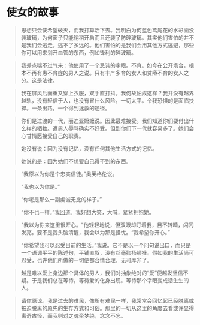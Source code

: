 # 使女的故事

> 思想只会使希望破灭，而我打算活下去。我明白为何蓝色鸢尾花的水彩画没装玻璃，为何窗子只能稍稍开启而且还装了防碎玻璃。其实他们害怕的并不是我们会逃走。逃不了多远的。他们害怕的是我们会用其他方式逃避，那些你可以用来划开血管的东西，例如锋利的碎玻璃。

> 我差点喘不过气来：他使用了一个忌讳的字眼。不育。如今在公开场合，根本不再有患不育症的男人之说。只有丰产多育的女人和贫瘠不育的女人之分。这是法律。

> 我在屏风后面重又穿上衣服，双手直打抖。我何故怕成这样？我并没有越界越轨，没有轻信于人，也没有冒什么风险，一切太平。令我恐惧的是面临抉择。一条出路，一个得到拯救的途径。

> 你们是过渡的一代，丽迪亚嬷嬷说。因此最难接受。我们知道你们要付出什么样的牺牲。遭男人辱骂确实不好受。但到你们下一代就容易多了。她们会心甘情愿接受自己的职责。
>
> 她没有说：因为没有记忆，没有任何其他生活方式的记忆。
>
> 她说的是：因为她们不想要自己得不到的东西。

> “我原以为你是个忠实信徒。”奥芙格伦说。
>
> “我也以为你是。”
>
> “你老是那么一副虔诚无比的样子。”
>
> “你不也一样。”我回道。我好想大笑，大喊，紧紧拥抱她。

> "我以为你来这里很开心。"他轻轻地说，但双眼却盯着我，目不转睛，闪闪发亮。要不是我头脑清醒，我会以为那是担忧。“我希望你开心。”
>
> “你希望我可以忍受目前的生活。”我说。它不是以一个问句说出口，而只是一个语调平平的陈述句，平铺直叙，没有丝毫抑扬顿挫。假如我的生活尚可忍受，也许他们所做的一切便都合情合理，无可厚非了。

> 越是难以爱上身边那个具体的男人，我们对抽象绝对的“爱”便越发坚信不疑。于是我们总在等待，等待爱的化身出现。等待那个字眼变成活生生的人。

> 请你原谅。我是过去的难民，像所有难民一样，我常常会回忆起已经脱离或被迫脱离的原先的生存方式和习俗。那里的一切从这里的角度去看或许显得离奇古怪，而我则对之魂牵梦绕，念念不忘。
